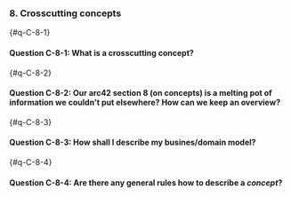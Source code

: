 
### 8. Crosscutting concepts

{#q-C-8-1}
#### Question C-8-1: What is a crosscutting concept?

<t-b-d>


{#q-C-8-2}
#### Question C-8-2: Our arc42 section 8 (on concepts) is a melting pot of information we couldn't put elsewhere? How can we keep an overview?

<t-b-d>

{#q-C-8-3}
#### Question C-8-3: How shall I describe my busines/domain model?

<t-b-d>

{#q-C-8-4}
#### Question C-8-4: Are there any general rules how to describe a _concept_?

<t-b-d>
